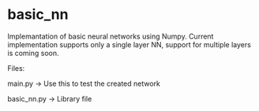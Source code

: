 # basic_nn
 
Implemantation of basic neural networks using Numpy.
Current implementation supports only a single layer NN, support for multiple layers is coming soon.

Files:

main.py -> Use this to test the created network

basic_nn.py -> Library file
